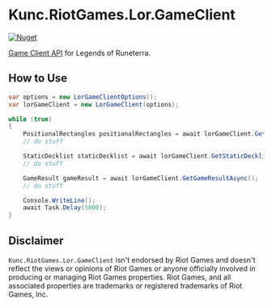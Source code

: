 ﻿# Kunc.RiotGames.Lor.GameClient
[![Nuget](https://img.shields.io/nuget/v/Kunc.RiotGames.Lor.GameClient?logo=NuGet&logoColor=blue&style=flat-square)](https://www.nuget.org/packages/Kunc.RiotGames.Lor.GameClient)

[Game Client API](https://developer.riotgames.com/docs/lor#game-client-api) for Legends of Runeterra.

## How to Use
```cs
var options = new LorGameClientOptions();
var lorGameClient = new LorGameClient(options);

while (true)
{
    PositionalRectangles positionalRectangles = await lorGameClient.GetPositionalRectanglesAsync();
    // do stuff

    StaticDecklist staticDecklist = await lorGameClient.GetStaticDecklistAsync();
    // do stuff

    GameResult gameResult = await lorGameClient.GetGameResultAsync();
    // do stuff

    Console.WriteLine();
    await Task.Delay(5000);
}
```

## Disclaimer
`Kunc.RiotGames.Lor.GameClient` isn't endorsed by Riot Games and doesn't reflect the views or opinions of Riot Games or anyone officially involved in producing or managing Riot Games properties. Riot Games, and all associated properties are trademarks or registered trademarks of Riot Games, Inc.

